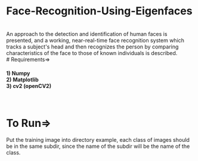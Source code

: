 # Face-Recognition-Using-Eigenfaces
</br>
An approach to the detection and identification of human faces is presented, and a working, near-real-time face recognition system which tracks a subject's head and then recognizes the person by comparing characteristics of the face to those of known individuals is described.
 </br>
# Requirements=>

<h4>1) Numpy</br>
2) Matplotlib</br>
3) cv2 (openCV2)</br>
</h4>
</br>

<h1> To Run=></h1>

Put the training image into directory example, each class of images should be in the same subdir, since the name of the subdir will be the name of the class.

